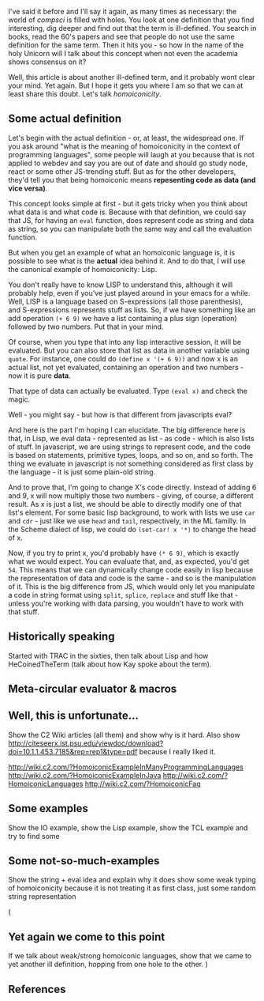 I've said it before and I'll say it again, as many times as necessary: the world of *compsci* is filled with holes. You look at one definition that you find interesting, dig deeper and find out that the term is ill-defined. You search in books, read the 60's papers and see that people do not use the same definition for the same term. Then it hits you - so how in the name of the holy Unicorn will I talk about this concept when not even the academia shows consensus on it? 

Well, this article is about another ill-defined term, and it probably wont clear your mind. Yet again. But I hope it gets you where I am so that we can at least share this doubt. Let's talk *homoiconicity*.

## Some actual definition

Let's begin with the actual definition - or, at least, the widespread one. If you ask around "what is the meaning of homoiconicity in the context of programming languages", some people will laugh at you because that is not applied to webdev and say you are out of date and should go study node, react or some other JS-trending stuff. But as for the other developers, they'd tell you that being homoiconic means **repesenting code as data (and vice versa)**.

This concept looks simple at first - but it gets tricky when you think about what data is and what code is. Because with that definition, we could say that JS, for having an ```eval``` function, does represent code as string and data as string, so you can manipulate both the same way and call the evaluation function. 

But when you get an example of what an homoiconic language is, it is possible to see what is the **actual** idea behind it. And to do that, I will use the canonical example of homoiconicity: Lisp. 

You don't really have to know LISP to understand this, although it will probably help, even if you've just played around in your emacs for a while. Well, LISP is a language based on S-expressions (all those parenthesis), and S-expressions represents stuff as lists. So, if we have something like an add operation ```(+ 6 9)``` we have a list containing a plus sign (operation) followed by two numbers. Put that in your mind.

Of course, when you type that into any lisp interactive session, it will be evaluated. But you can also store that list as data in another variable using ```quote```. For instance, one could do ```(define x '(+ 6 9))``` and now x is an actual list, not yet evaluated, containing an operation and two numbers - now it is pure **data**.

That type of data can actually be evaluated. Type ```(eval x)``` and check the magic. 

Well - you might say - but how is that different from javascripts eval?

And here is the part I'm hoping I can elucidate. The big difference here is that, in Lisp, we eval data - represented as list - as code - which is also lists of stuff. In javascript, we are using strings to represent code, and the code is based on statements, primitive types, loops, and so on, and so forth. The thing we evaluate in javascript is not something considered as first class by the language - it is just some plain-old string. 

And to prove that, I'm going to change X's code directly. Instead of adding 6 and 9, x will now multiply those two numbers - giving, of course, a different result. As x is just a list, we should be able to directly modify one of that list's element. For some basic lisp background, to work with lists we use ```car``` and ```cdr``` - just like we use ```head``` and ```tail```, respectively, in the ML familly. In the Scheme dialect of lisp, we could do ```(set-car! x '*)``` to change the head of x. 

Now, if you try to print x, you'd probably have ```(* 6 9)```, which is exactly what we would expect. You can evaluate that, and, as expected, you'd get ```54```. This means that we can dynamically change code easily in lisp because the representation of data and code is the same - and so is the manipulation of it. This is the big difference from JS, which would only let you manipulate a code in string format using ```split```, ```splice```, ```replace``` and stuff like that - unless you're working with data parsing, you wouldn't have to work with that stuff.

## Historically speaking

Started with TRAC in the sixties, then talk about Lisp and how HeCoinedTheTerm (talk about how Kay spoke about the term).

## Meta-circular evaluator & macros

## Well, this is unfortunate...

Show the C2 Wiki articles (all them) and show why is it hard. Also show http://citeseerx.ist.psu.edu/viewdoc/download?doi=10.1.1.453.7185&rep=rep1&type=pdf because I really liked it.

http://wiki.c2.com/?HomoiconicExampleInManyProgrammingLanguages
http://wiki.c2.com/?HomoiconicExampleInJava
http://wiki.c2.com/?HomoiconicLanguages
http://wiki.c2.com/?HomoiconicFaq

## Some examples

Show the IO example, show the Lisp example, show the TCL example and try to find some 

## Some not-so-much-examples

Show the string + eval idea and explain why it does show some weak typing of homoiconicity because it is not treating it as first class, just some random string representation

(
## Yet again we come to this point

If we talk about weak/strong homoiconic languages, show that we came to yet another ill definition, hopping from one hole to the other.
)

## References
